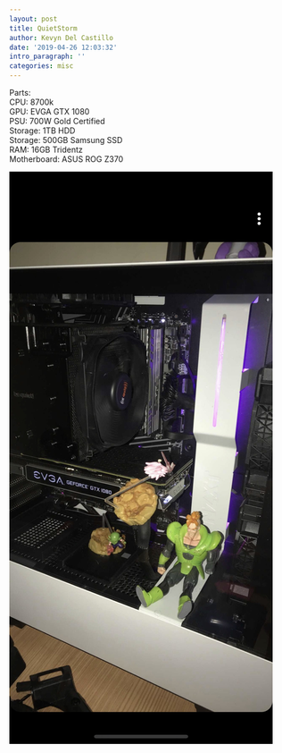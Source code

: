 ```yaml
---
layout: post
title: QuietStorm
author: Kevyn Del Castillo
date: '2019-04-26 12:03:32'
intro_paragraph: ''
categories: misc
---
```

Parts:<br>
CPU: 8700k<br>
GPU: EVGA GTX 1080<br>
PSU: 700W Gold Certified<br>
Storage: 1TB HDD<br>
Storage: 500GB Samsung SSD<br>
RAM: 16GB Tridentz<br>
Motherboard: ASUS ROG Z370<br>


![Custom PC Screenshot](/assets/img/uploads/Kevyn.jpg)
